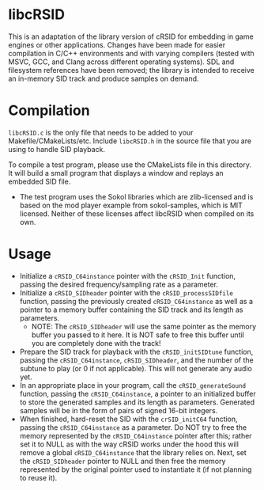 # libcRSID
This is an adaptation of the library version of cRSID for embedding in game engines or other applications. Changes have been made for easier compilation in C/C++ environments and with varying compilers (tested with MSVC, GCC, and Clang across different operating systems). SDL and filesystem references have been removed; the library is intended to receive an in-memory SID track and produce samples on demand.

# Compilation
`libcRSID.c` is the only file that needs to be added to your Makefile/CMakeLists/etc. Include `libcRSID.h` in the source file that you are using to handle SID playback.

To compile a test program, please use the CMakeLists file in this directory. It will build a small program that displays a window and replays an embedded SID file.
- The test program uses the Sokol libraries which are zlib-licensed and is based on the mod player example from sokol-samples, which is MIT licensed. Neither of these licenses affect libcRSID when compiled on its own.

# Usage
- Initialize a `cRSID_C64instance` pointer with the `cRSID_Init` function, passing the desired frequency/sampling rate as a parameter.
- Initialize a `cRSID_SIDheader` pointer with the `cRSID_processSIDfile` function, passing the previously created `cRSID_C64instance` as well as a pointer to a memory buffer containing the SID track and its length as parameters.
  - NOTE: The `cRSID_SIDheader` will use the same pointer as the memory buffer you passed to it here. It is NOT safe to free this buffer until you are completely done with the track!
- Prepare the SID track for playback with the `cRSID_initSIDtune` function, passing the `cRSID_C64instance`, `cRSID_SIDheader`, and the number of the subtune to play (or 0 if not applicable). This will not generate any audio yet.
- In an appropriate place in your program, call the `cRSID_generateSound` function, passing the `cRSID_C64instance`, a pointer to an initialized buffer to store the generated samples and its length as parameters. Generated samples will be in the form of pairs of signed 16-bit integers.
- When finished, hard-reset the SID with the `crSID_initC64` function, passing the `cRSID_C64instance` as a parameter. Do NOT try to free the memory represented by the `cRSID_C64instance` pointer after this; rather set it to NULL as with the way cRSID works under the hood this will remove a global `cRSID_C64instance` that the library relies on. Next, set the `cRSID_SIDheader` pointer to NULL and then free the memory represented by the original pointer used to instantiate it (if not planning to reuse it).
